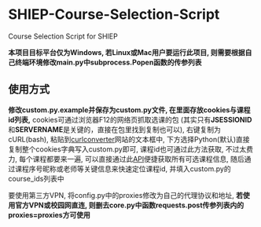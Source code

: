 # SHIEP-Course-Selection-Script
Course Selection Script for SHIEP

**本项目目标平台仅为Windows, 若Linux或Mac用户要运行此项目, 则需要根据自己终端环境修改main.py中subprocess.Popen函数的传参列表**  

## 使用方式
**修改custom.py.example并保存为custom.py文件, 在里面存放cookies与课程id列表,** cookies可通过浏览器F12的网络页抓取选课的包 (其实只有**JSESSIONID**和**SERVERNAME**是关键的，直接在包里找到复制也可以), 右键复制为cURL(bash), 粘贴到[curlconverter](https://curlconverter.com/)网站的文本框中, 下方选择Python(默认)直接复制整个cookies字典写入custom.py即可, 课程id也可通过此方法获取, 不过太费力, 每个课程都要来一遍, 可以直接通过此[API](https://jw.shiep.edu.cn/eams/stdElectCourse!data.action?profileId=1614)便捷获取所有可选课程信息, 随后通过课程序号昵称或老师等关键信息来快速定位课程id, 并填入custom.py的course_ids列表中

要使用第三方VPN, 将config.py中的proxies修改为自己的代理协议和地址, **若使用官方VPN或校园网直连, 则删去core.py中函数requests.post传参列表内的proxies=proxies方可使用**